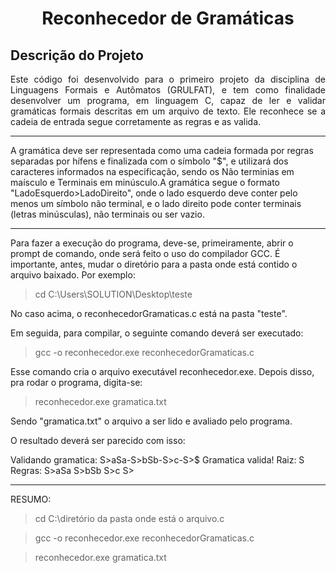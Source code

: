 <h1 align="center"> Reconhecedor de Gramáticas </h1>

## Descrição do Projeto
<p align="justify">
 Este código foi desenvolvido para o primeiro projeto da disciplina de Linguagens Formais e Autômatos (GRULFAT), e tem como finalidade desenvolver um programa, em linguagem C, 
capaz de ler e validar gramáticas formais descritas em um arquivo de texto. 
Ele reconhece se a cadeia de entrada segue corretamente as regras e 
as valida.

--------------------------------------------------------------------------

 A gramática deve ser representada como uma cadeia formada por regras
 separadas por hífens e finalizada com o símbolo "$", e utilizará dos 
caracteres informados na especificação, sendo os Não terminias em maísculo e
Terminais em minúsculo.A gramática segue o formato "LadoEsquerdo>LadoDireito",
onde o lado esquerdo deve conter pelo menos um símbolo
não terminal, e o lado direito pode conter terminais (letras minúsculas), 
não terminais ou ser vazio.

--------------------------------------------------------------------------

Para fazer a execução do programa, deve-se, primeiramente, abrir o prompt de comando, onde será 
feito o uso do compilador GCC. É importante, antes, mudar o diretório para a 
pasta onde está contido o arquivo baixado. Por exemplo:

> cd C:\Users\SOLUTION\Desktop\teste

No caso acima, o reconhecedorGramaticas.c está na pasta "teste".

Em seguida, para compilar, o seguinte comando deverá ser executado:

> gcc -o reconhecedor.exe reconhecedorGramaticas.c

Esse comando cria o arquivo executável reconhecedor.exe. Depois disso,
pra rodar o programa, digita-se:

> reconhecedor.exe gramatica.txt

Sendo "gramatica.txt" o arquivo a ser lido e avaliado pelo programa.

O resultado deverá ser parecido com isso:

Validando gramatica: S>aSa-S>bSb-S>c-S>$
Gramatica valida!
Raiz: S
Regras:
  S>aSa
  S>bSb
  S>c
  S>

--------------------------------------------------------------------------

RESUMO:

> cd C:\diretório da pasta onde está o arquivo.c

> gcc -o reconhecedor.exe reconhecedorGramaticas.c

> reconhecedor.exe gramatica.txt

</p>
